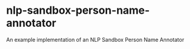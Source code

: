 # nlp-sandbox-person-name-annotator
An example implementation of an NLP Sandbox Person Name Annotator
